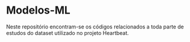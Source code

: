# Modelos-ML

Neste repositório encontram-se os códigos relacionados a toda parte de estudos do dataset utilizado no projeto Heartbeat.
